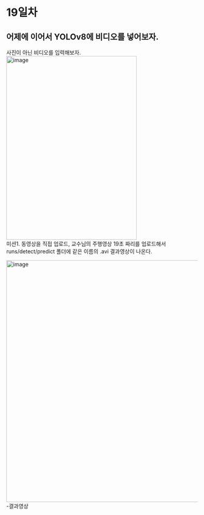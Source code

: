 # 19일차

## 어제에 이어서 YOLOv8에 비디오를 넣어보자.
사진이 아닌 비디오를 입력해보자.
<img width="343" height="484" alt="image" src="https://github.com/user-attachments/assets/b2ff10f0-33cf-45e7-9dea-c6a0a262f6e7" /><br>
미션1. 동영상을 직접 업로드, 교수님의 주행영상 19초 짜리를 업로드해서 runs/detect/predict 폴더에 같은 이름의 .avi 결과영상이 나온다.

<img width="1184" height="637" alt="image" src="https://github.com/user-attachments/assets/29ebfc31-da2c-4be6-b8dc-342491c644e8" /><br>
-결과영상
